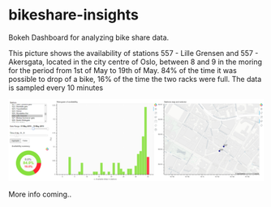 # bikeshare-insights

Bokeh Dashboard for analyzing bike share data.


This picture shows the availability of stations 557 - Lille Grensen and 557 - Akersgata, located in the city centre of Oslo, between 8 and 9 in the moring for the period from 1st of May to 19th of May. 84% of the time it was possible to drop of a bike, 16% of the time the two racks were full. The data is sampled every 10 minutes 

![Alt text](captures/dashboard_example.png?raw=true "Dashboard example")

More info coming.. 